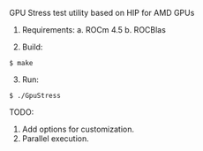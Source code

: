 GPU Stress test utility based on HIP for AMD GPUs

1. Requirements:
  a. ROCm 4.5
  b. ROCBlas

2. Build:
```
$ make
```

3. Run:
```
$ ./GpuStress
```

TODO:

1. Add options for customization. 
2. Parallel execution.
